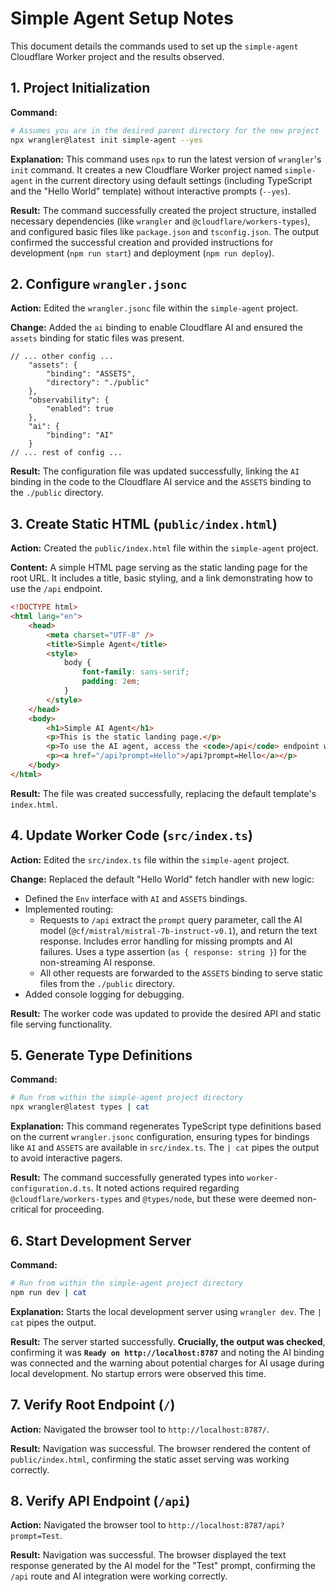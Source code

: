 # Simple Agent Setup Notes

This document details the commands used to set up the `simple-agent` Cloudflare Worker project and the results observed.

## 1. Project Initialization

**Command:**

```bash
# Assumes you are in the desired parent directory for the new project
npx wrangler@latest init simple-agent --yes
```

**Explanation:**
This command uses `npx` to run the latest version of `wrangler`'s `init` command. It creates a new Cloudflare Worker project named `simple-agent` in the current directory using default settings (including TypeScript and the "Hello World" template) without interactive prompts (`--yes`).

**Result:**
The command successfully created the project structure, installed necessary dependencies (like `wrangler` and `@cloudflare/workers-types`), and configured basic files like `package.json` and `tsconfig.json`. The output confirmed the successful creation and provided instructions for development (`npm run start`) and deployment (`npm run deploy`).

## 2. Configure `wrangler.jsonc`

**Action:**
Edited the `wrangler.jsonc` file within the `simple-agent` project.

**Change:**
Added the `ai` binding to enable Cloudflare AI and ensured the `assets` binding for static files was present.

```jsonc
// ... other config ...
	"assets": {
		"binding": "ASSETS",
		"directory": "./public"
	},
	"observability": {
		"enabled": true
	},
	"ai": {
		"binding": "AI"
	}
// ... rest of config ...
```

**Result:**
The configuration file was updated successfully, linking the `AI` binding in the code to the Cloudflare AI service and the `ASSETS` binding to the `./public` directory.

## 3. Create Static HTML (`public/index.html`)

**Action:**
Created the `public/index.html` file within the `simple-agent` project.

**Content:**
A simple HTML page serving as the static landing page for the root URL. It includes a title, basic styling, and a link demonstrating how to use the `/api` endpoint.

```html
<!DOCTYPE html>
<html lang="en">
	<head>
		<meta charset="UTF-8" />
		<title>Simple Agent</title>
		<style>
			body {
				font-family: sans-serif;
				padding: 2em;
			}
		</style>
	</head>
	<body>
		<h1>Simple AI Agent</h1>
		<p>This is the static landing page.</p>
		<p>To use the AI agent, access the <code>/api</code> endpoint with a prompt parameter, like:</p>
		<p><a href="/api?prompt=Hello">/api?prompt=Hello</a></p>
	</body>
</html>
```

**Result:**
The file was created successfully, replacing the default template's `index.html`.

## 4. Update Worker Code (`src/index.ts`)

**Action:**
Edited the `src/index.ts` file within the `simple-agent` project.

**Change:**
Replaced the default "Hello World" fetch handler with new logic:

- Defined the `Env` interface with `AI` and `ASSETS` bindings.
- Implemented routing:
  - Requests to `/api` extract the `prompt` query parameter, call the AI model (`@cf/mistral/mistral-7b-instruct-v0.1`), and return the text response. Includes error handling for missing prompts and AI failures. Uses a type assertion (`as { response: string }`) for the non-streaming AI response.
  - All other requests are forwarded to the `ASSETS` binding to serve static files from the `./public` directory.
- Added console logging for debugging.

**Result:**
The worker code was updated to provide the desired API and static file serving functionality.

## 5. Generate Type Definitions

**Command:**

```bash
# Run from within the simple-agent project directory
npx wrangler@latest types | cat
```

**Explanation:**
This command regenerates TypeScript type definitions based on the current `wrangler.jsonc` configuration, ensuring types for bindings like `AI` and `ASSETS` are available in `src/index.ts`. The `| cat` pipes the output to avoid interactive pagers.

**Result:**
The command successfully generated types into `worker-configuration.d.ts`. It noted actions required regarding `@cloudflare/workers-types` and `@types/node`, but these were deemed non-critical for proceeding.

## 6. Start Development Server

**Command:**

```bash
# Run from within the simple-agent project directory
npm run dev | cat
```

**Explanation:**
Starts the local development server using `wrangler dev`. The `| cat` pipes the output.

**Result:**
The server started successfully. **Crucially, the output was checked**, confirming it was **`Ready on http://localhost:8787`** and noting the AI binding was connected and the warning about potential charges for AI usage during local development. No startup errors were observed this time.

## 7. Verify Root Endpoint (`/`)

**Action:**
Navigated the browser tool to `http://localhost:8787/`.

**Result:**
Navigation was successful. The browser rendered the content of `public/index.html`, confirming the static asset serving was working correctly.

## 8. Verify API Endpoint (`/api`)

**Action:**
Navigated the browser tool to `http://localhost:8787/api?prompt=Test`.

**Result:**
Navigation was successful. The browser displayed the text response generated by the AI model for the "Test" prompt, confirming the `/api` route and AI integration were working correctly.

